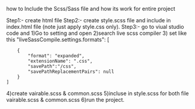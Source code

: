 how to Include the  Scss/Sass file and how its work for entire project

Step1:- create html file
Step2:- create style.scss file and include in index.html file (note just apply style.css only).
Step3:- go to viual studio code and 
     1)Go to setting and open
     2)search live scss compiler 
     3) set like this
    "liveSassCompile.settings.formats": [

        {
            "format": "expanded",
            "extensionName": ".css",
            "savePath":"/css",
            "savePathReplacementPairs": null
        }
    ]
   4)create vairable.scss & common.scss
   5)incluse in style.scss for both file vairable.scss & common.scss
   6)run the project.
